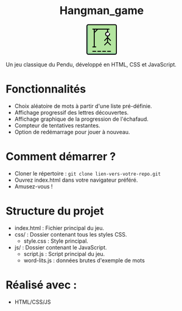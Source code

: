 <!-- PROJECT LOGO -->
<h1 align="center">Hangman_game</h1>
<div align="center">
  <img src="images/hangman-game.png" alt="Logo" width="80" height="80">
</div>

Un jeu classique du Pendu, développé en HTML, CSS et JavaScript.

# Fonctionnalités
- Choix aléatoire de mots à partir d'une liste pré-définie.
- Affichage progressif des lettres découvertes.
- Affichage graphique de la progression de l'échafaud.
- Compteur de tentatives restantes.
- Option de redémarrage pour jouer à nouveau.

# Comment démarrer ?
- Cloner le répertoire : `git clone lien-vers-votre-repo.git`
- Ouvrez index.html dans votre navigateur préféré.
- Amusez-vous !

# Structure du projet
- index.html : Fichier principal du jeu.
- css/ : Dossier contenant tous les styles CSS.
  - style.css : Style principal.
- js/ : Dossier contenant le JavaScript.
  - script.js : Script principal du jeu.
  - word-lits.js : données brutes d'exemple de mots

<!-- Réalisé -->
# Réalisé avec :
* HTML/CSS/JS

